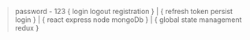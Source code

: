 > password - 123
> { login logout registration } | { refresh token persist login } | { react express node mongoDb } | { global state management redux }

